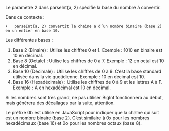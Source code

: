Le paramètre 2 dans parseInt(a, 2) spécifie la base du nombre à convertir.

Dans ce contexte :

	•	parseInt(a, 2) convertit la chaîne a d’un nombre binaire (base 2) en un entier en base 10.

Les différentes bases : 

1.	Base 2 (Binaire) : Utilise les chiffres 0 et 1. Exemple : 1010 en binaire est 10 en décimal.
2.	Base 8 (Octale) : Utilise les chiffres de 0 à 7. Exemple : 12 en octal est 10 en décimal.
3.	Base 10 (Décimale) : Utilise les chiffres de 0 à 9. C’est la base standard utilisée dans la vie quotidienne. Exemple : 10 en décimal est 10.
4.	Base 16 (Hexadécimale) : Utilise les chiffres de 0 à 9 et les lettres A à F. Exemple : A en hexadécimal est 10 en décimal.

Si les nombres sont très grand, ne pas utiliser BigInt fonctionnera au début, mais génèrera des décallages par la suite, attention. 

Le préfixe 0b est utilisé en JavaScript pour indiquer que la chaîne qui suit est un nombre binaire (base 2). C’est similaire à 0x pour les nombres hexadécimaux (base 16) et 0o pour les nombres octaux (base 8).